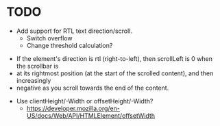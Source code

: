 # TODO
- Add support for RTL text direction/scroll.
  - Switch overflow
  - Change threshold calculation?

* If the element's direction is rtl (right-to-left), then scrollLeft is 0 when the scrollbar is
* at its rightmost position (at the start of the scrolled content), and then increasingly
* negative as you scroll towards the end of the content.


- Use clientHeight/-Width or offsetHeight/-Width?
  - https://developer.mozilla.org/en-US/docs/Web/API/HTMLElement/offsetWidth